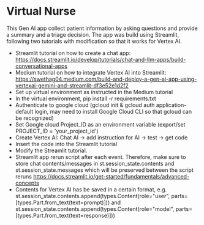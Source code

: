 # Virtual Nurse
This Gen AI app collect patient information by asking questions and provide a summary and a triage decision.
The app was build using Streamlit, following two tutorials with modification so that it works for Vertex AI.
- Streamlit tutorial on how to create a chat app: https://docs.streamlit.io/develop/tutorials/chat-and-llm-apps/build-conversational-apps
- Medium tutorial on how to integrate Vertex AI into Streamlit: https://swethag04.medium.com/build-and-deploy-a-gen-ai-app-using-vertexai-gemini-and-streamlit-df3e52e1d2f2
- Set up virtual environment as instructed in the Medium tutorial
- In the virtual environment, pip install -r requirements.txt
- Authenticate to google cloud (gcloud init & gcloud auth application-default login, may need to install Google Cloud CLI so that gcloud can be recognized)
- Set Google cloud Project_ID as an environment variable (export/set PROJECT_ID = 'your_project_id')
- Create Vertex AI: Chat AI -> add instruction for AI -> test -> get code
- Insert the code into the Streamlit tutorial
- Modify the Streamlit tutorial.
- Streamlit app rerun script after each event. Therefore, make sure to store chat contents/messages in st.session_state.contents and st.session_state.messages which will be preserved between the script reruns https://docs.streamlit.io/get-started/fundamentals/advanced-concepts
- Contents for Vertex AI has be saved in a certain format, e.g. st.session_state.contents.append(types.Content(role="user", parts=[types.Part.from_text(text=prompt)])) and st.session_state.contents.append(types.Content(role="model", parts=[types.Part.from_text(text=response)]))
